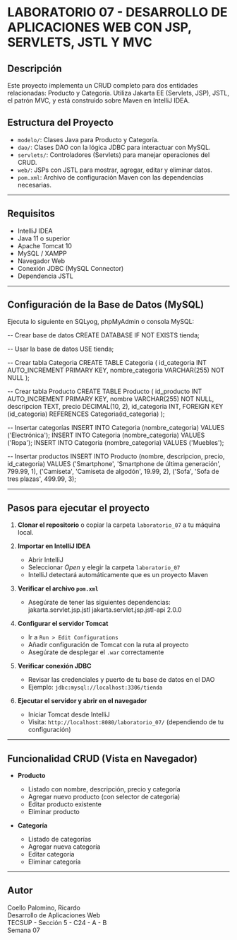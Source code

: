 # LABORATORIO 07 - DESARROLLO DE APLICACIONES WEB CON JSP, SERVLETS, JSTL Y MVC

## Descripción
Este proyecto implementa un CRUD completo para dos entidades relacionadas: Producto y Categoría. Utiliza Jakarta EE (Servlets, JSP), JSTL, el patrón MVC, y está construido sobre Maven en IntelliJ IDEA.

## Estructura del Proyecto
- `modelo/`: Clases Java para Producto y Categoría.
- `dao/`: Clases DAO con la lógica JDBC para interactuar con MySQL.
- `servlets/`: Controladores (Servlets) para manejar operaciones del CRUD.
- `web/`: JSPs con JSTL para mostrar, agregar, editar y eliminar datos.
- `pom.xml`: Archivo de configuración Maven con las dependencias necesarias.

---

## Requisitos
- IntelliJ IDEA
- Java 11 o superior
- Apache Tomcat 10
- MySQL / XAMPP
- Navegador Web
- Conexión JDBC (MySQL Connector)
- Dependencia JSTL

---

## Configuración de la Base de Datos (MySQL)

Ejecuta lo siguiente en SQLyog, phpMyAdmin o consola MySQL:

-- Crear base de datos
CREATE DATABASE IF NOT EXISTS tienda;

-- Usar la base de datos
USE tienda;

-- Crear tabla Categoria
CREATE TABLE Categoria (
    id_categoria INT AUTO_INCREMENT PRIMARY KEY,
    nombre_categoria VARCHAR(255) NOT NULL
);

-- Crear tabla Producto
CREATE TABLE Producto (
    id_producto INT AUTO_INCREMENT PRIMARY KEY,
    nombre VARCHAR(255) NOT NULL,
    descripcion TEXT,
    precio DECIMAL(10, 2),
    id_categoria INT,
    FOREIGN KEY (id_categoria) REFERENCES Categoria(id_categoria)
);

-- Insertar categorías
INSERT INTO Categoria (nombre_categoria) VALUES ('Electrónica');
INSERT INTO Categoria (nombre_categoria) VALUES ('Ropa');
INSERT INTO Categoria (nombre_categoria) VALUES ('Muebles');

-- Insertar productos
INSERT INTO Producto (nombre, descripcion, precio, id_categoria) 
VALUES 
    ('Smartphone', 'Smartphone de última generación', 799.99, 1),
    ('Camiseta', 'Camiseta de algodón', 19.99, 2),
    ('Sofa', 'Sofa de tres plazas', 499.99, 3);

---

## Pasos para ejecutar el proyecto

1. **Clonar el repositorio** o copiar la carpeta `laboratorio_07` a tu máquina local.

2. **Importar en IntelliJ IDEA**
   - Abrir IntelliJ
   - Seleccionar *Open* y elegir la carpeta `laboratorio_07`
   - IntelliJ detectará automáticamente que es un proyecto Maven

3. **Verificar el archivo `pom.xml`**
   - Asegúrate de tener las siguientes dependencias:
     <dependency>
         <groupId>jakarta.servlet.jsp.jstl</groupId>
         <artifactId>jakarta.servlet.jsp.jstl-api</artifactId>
         <version>2.0.0</version>
     </dependency>

4. **Configurar el servidor Tomcat**
   - Ir a `Run > Edit Configurations`
   - Añadir configuración de Tomcat con la ruta al proyecto
   - Asegúrate de desplegar el `.war` correctamente

5. **Verificar conexión JDBC**
   - Revisar las credenciales y puerto de tu base de datos en el DAO
   - Ejemplo: `jdbc:mysql://localhost:3306/tienda`

6. **Ejecutar el servidor y abrir en el navegador**
   - Iniciar Tomcat desde IntelliJ
   - Visita: `http://localhost:8080/laboratorio_07/` (dependiendo de tu configuración)

---

## Funcionalidad CRUD (Vista en Navegador)

- **Producto**
  - Listado con nombre, descripción, precio y categoría
  - Agregar nuevo producto (con selector de categoría)
  - Editar producto existente
  - Eliminar producto

- **Categoría**
  - Listado de categorías
  - Agregar nueva categoría
  - Editar categoría
  - Eliminar categoría

---

## Autor
Coello Palomino, Ricardo  
Desarrollo de Aplicaciones Web  
TECSUP - Sección 5 - C24 - A - B  
Semana 07
